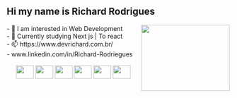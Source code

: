 ## Hi my name is Richard Rodrigues  
 <img  align="right" src="https://user-images.githubusercontent.com/105460212/203666598-197b12bc-ddce-41b0-99d9-a93cb5e3041a.gif" height='150' width='200' />
 - 👀 I am interested in Web Development
 <br/>
 - 🌱 Currently studying Next js | To react
 <br/>
 - 📫 https://www.devrichard.com.br/
 <br/>
 - www.linkedin.com/in/Richard-Rodriegues
<br/>
<br/>
<div width="100em" align="center">
  <img align="center"  src="https://cdn.jsdelivr.net/gh/devicons/devicon/icons/rect/rect-original.svg"  height='30' width='40' />
  <img align="center"  src="https://cdn.jsdelivr.net/gh/devicons/devicon/icons/css3/css3-original-wordmark.svg" height='30' width='40' /> 
  <img align="center"   src="https://cdn.jsdelivr.net/gh/devicons/devicon/icons/html5/html5-original.svg"" height='30' width='40' />
  <img align="center"   src="https://cdn.jsdelivr.net/gh/devicons/devicon/icons/javascript/javascript-original.svg" height='30' width='40' />
  <img align="center"   src="https://cdn.jsdelivr.net/gh/devicons/devicon/icons/typescript/typescript-original.svg" height='30' width='40' />
  <img align="center"   src="https://cdn.jsdelivr.net/gh/devicons/devicon/icons/sass/sass-original.svg" height='30' width='40' />
</div>


